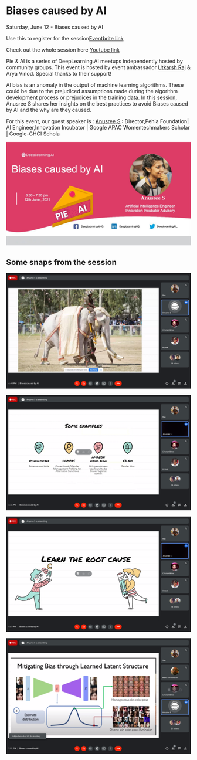 # Biases caused by AI

Saturday, June 12 - Biases caused by AI


Use this to register for the session[Eventbrite link](https://www.eventbrite.com/e/pie-ai-kochi-biases-caused-by-ai-tickets-158486963775)

Check out the whole session here [Youtube link]()

Pie & AI is a series of DeepLearning.AI meetups independently hosted by community groups. This event is hosted by event ambassador [Utkarsh Raj](https://voldemortuk.github.io) & Arya Vinod. Special thanks to their support!

AI bias is an anomaly in the output of machine learning algorithms. 
These could be due to the prejudiced assumptions made during the algorithm development process or prejudices in the training data.
In this session, Anusree S shares her insights on  the best practices to avoid  Biases caused by AI and the why are they caused.

For this event, our guest speaker is :
[Anusree S](https://www.linkedin.com/in/anusreesaji) : Director,Pehia Foundation| AI Engineer,Innovation Incubator | Google APAC Womentechmakers Scholar | Google-GHCI Schola

![alt text](https://github.com/voldemortuk/Pie-AI-Kochi-Sessions/blob/main/Biases%20caused%20by%20AI/bia.jpg)


## Some snaps from the session

![alt text](https://github.com/voldemortuk/Pie-AI-Kochi-Sessions/blob/main/Biases%20caused%20by%20AI/Screenshot%202021-06-12%20at%206.40.34%20PM.png)


![alt text](https://github.com/voldemortuk/Pie-AI-Kochi-Sessions/blob/main/Biases%20caused%20by%20AI/Screenshot%202021-06-12%20at%206.46.32%20PM.png)


![alt text](https://github.com/voldemortuk/Pie-AI-Kochi-Sessions/blob/main/Biases%20caused%20by%20AI/Screenshot%202021-06-12%20at%206.53.46%20PM.png)


![alt text](https://github.com/voldemortuk/Pie-AI-Kochi-Sessions/blob/main/Biases%20caused%20by%20AI/Screenshot%202021-06-12%20at%207.22.37%20PM.png)
